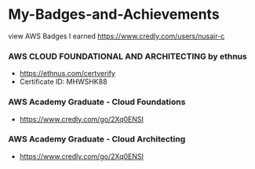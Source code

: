 # My-Badges-and-Achievements

view AWS Badges I earned 
https://www.credly.com/users/nusair-c

### AWS CLOUD FOUNDATIONAL AND ARCHITECTING by ethnus 
- https://ethnus.com/certverify 
- Certificate ID:  MHWSHK88  

### AWS Academy Graduate - Cloud Foundations
- https://www.credly.com/go/2Xq0ENSI

### AWS Academy Graduate - Cloud Architecting
- https://www.credly.com/go/2Xq0ENSI

